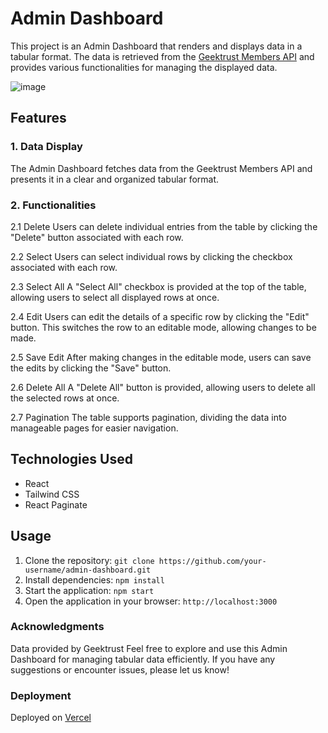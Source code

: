 # Admin Dashboard 

This project is an Admin Dashboard that renders and displays data in a tabular format. The data is retrieved from the [Geektrust Members API](https://geektrust.s3-ap-southeast-1.amazonaws.com/adminui-problem/members.json) and provides various functionalities for managing the displayed data.

![image](https://github.com/KulmeetSJ/AdminDashboard/assets/75109574/f12f690f-81e7-4a48-a3af-a586a3b89054)


## Features
### 1. Data Display
The Admin Dashboard fetches data from the Geektrust Members API and presents it in a clear and organized tabular format.

### 2. Functionalities
2.1 Delete
Users can delete individual entries from the table by clicking the "Delete" button associated with each row.

2.2 Select
Users can select individual rows by clicking the checkbox associated with each row.

2.3 Select All
A "Select All" checkbox is provided at the top of the table, allowing users to select all displayed rows at once.

2.4 Edit
Users can edit the details of a specific row by clicking the "Edit" button. This switches the row to an editable mode, allowing changes to be made.

2.5 Save Edit
After making changes in the editable mode, users can save the edits by clicking the "Save" button.

2.6 Delete All
A "Delete All" button is provided, allowing users to delete all the selected rows at once.

2.7 Pagination
The table supports pagination, dividing the data into manageable pages for easier navigation.

## Technologies Used
- React
- Tailwind CSS
- React Paginate

## Usage

1. Clone the repository:
   ```git clone https://github.com/your-username/admin-dashboard.git```
2. Install dependencies:
   ```npm install```
3. Start the application:
   ```npm start```
4. Open the application in your browser:
   ```http://localhost:3000```

### Acknowledgments
Data provided by Geektrust
Feel free to explore and use this Admin Dashboard for managing tabular data efficiently. If you have any suggestions or encounter issues, please let us know!

### Deployment

Deployed on [Vercel](admin-dashboard-eight-sage.vercel.app)


